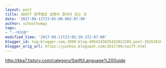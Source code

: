 ```yaml
---
layout: post
title: SWIFT 항목별로 설명이 잘되어 있는 곳
date: '2017-09-11T23:05:00.002-07:00'
author: schoolhompy
tags:
- "--아이폰"
modified_time: '2017-09-11T23:05:39.372-07:00'
blogger_id: tag:blogger.com,1999:blog-4954243635432022205.post-163520165558471502
blogger_orig_url: https://yunhos.blogspot.com/2017/09/swift.html
---
```


http://kka7.tistory.com/category/Swift/Language%20Guide